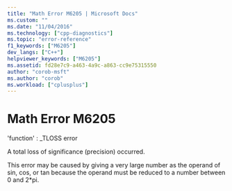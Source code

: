 ```yaml
---
title: "Math Error M6205 | Microsoft Docs"
ms.custom: ""
ms.date: "11/04/2016"
ms.technology: ["cpp-diagnostics"]
ms.topic: "error-reference"
f1_keywords: ["M6205"]
dev_langs: ["C++"]
helpviewer_keywords: ["M6205"]
ms.assetid: fd28e7c9-a463-4a9c-a863-cc9e75315550
author: "corob-msft"
ms.author: "corob"
ms.workload: ["cplusplus"]
---
```

# Math Error M6205
'function' : _TLOSS error  
  
 A total loss of significance (precision) occurred.  
  
 This error may be caused by giving a very large number as the operand of sin, cos, or tan because the operand must be reduced to a number between 0 and 2*pi.